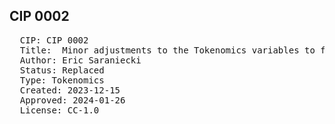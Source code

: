 ## CIP 0002

<pre>
  CIP: CIP 0002
  Title:  Minor adjustments to the Tokenomics variables to fine tune BME tokenomics
  Author: Eric Saraniecki
  Status: Replaced
  Type: Tokenomics 
  Created: 2023-12-15
  Approved: 2024-01-26
  License: CC-1.0
</pre>
